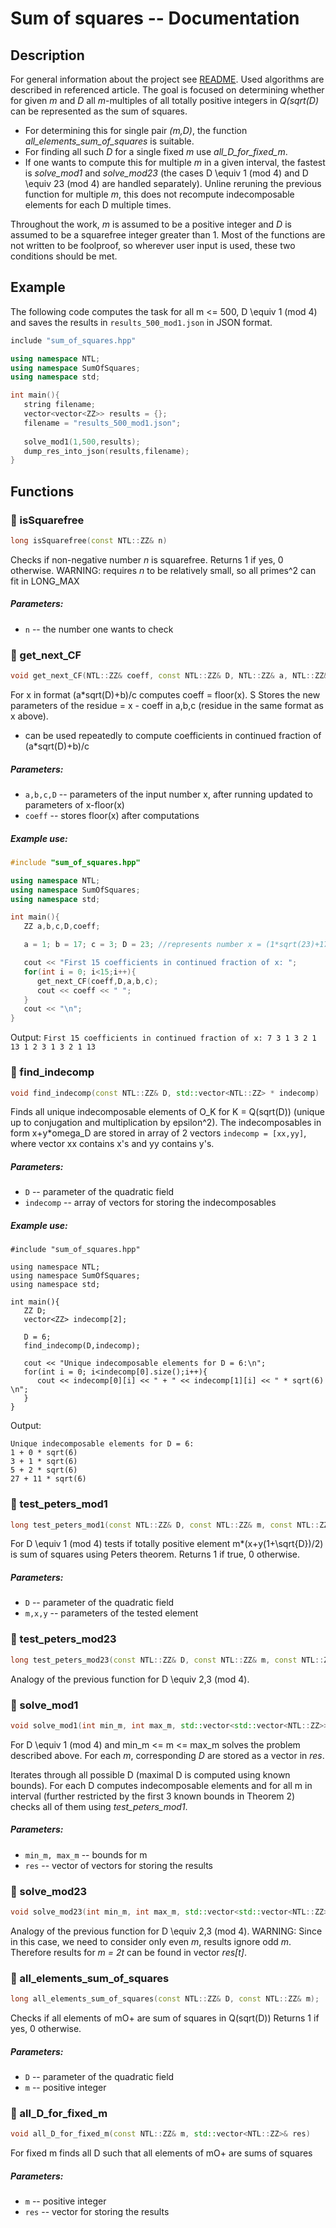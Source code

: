 # Sum of squares -- Documentation
<a name="line-4"></a>
## Description
For general information about the project see [README](readme.md). Used algorithms are described in referenced article.
The goal is focused on determining whether for given _m_ and _D_ all _m_-multiples of all totally positive integers in _Q(sqrt(D)_ can be represented as the sum of squares.

- For determining this for single pair _(m,D)_, the function _all_elements_sum_of_squares_ is suitable.
 - For finding all such _D_ for a single fixed _m_ use _all_D_for_fixed_m_. 
 - If one wants to compute this for multiple _m_ in a given interval, the fastest is _solve_mod1_ and _solve_mod23_ (the cases D \equiv 1 (mod 4) and D \equiv 23 (mod 4) are handled separately). Unline reruning the previous function for multiple _m_, this does not recompute indecomposable elements for each D multiple times.

Throughout the work, _m_ is assumed to be a positive integer and _D_ is assumed to be a squarefree integer greater than 1. Most of the functions are not written to be foolproof, so wherever user input is used, these two conditions should be met.

## Example
The following code computes the task for all m <= 500, D \equiv 1 (mod 4) and saves the results in `results_500_mod1.json` in JSON format.

```cpp
include "sum_of_squares.hpp"

using namespace NTL;
using namespace SumOfSquares;
using namespace std;

int main(){
   string filename;
   vector<vector<ZZ>> results = {};
   filename = "results_500_mod1.json";
   
   solve_mod1(1,500,results);
   dump_res_into_json(results,filename);
}
```


## Functions
<a name="line-76"></a>
### 🔷 isSquarefree

```cpp
long isSquarefree(const NTL::ZZ& n)
```

Checks if non-negative number _n_ is squarefree. 
Returns 1 if yes, 0 otherwise.
WARNING: requires _n_ to be relatively small, so all primes^2 can fit in LONG_MAX

##### Parameters:

- `n` -- the number one wants to check

### 🔷 get_next_CF

```cpp
void get_next_CF(NTL::ZZ& coeff, const NTL::ZZ& D, NTL::ZZ& a, NTL::ZZ& b, NTL::ZZ& c)
```
For x  in format (a*sqrt(D)+b)/c computes coeff = floor(x). S
Stores the new parameters of the residue = x - coeff in a,b,c (residue in the same format as x above).

- can be used repeatedly to compute coefficients in continued fraction of (a*sqrt(D)+b)/c


##### Parameters:

- `a,b,c,D` -- parameters of the input number x, after running updated to parameters of x-floor(x)
- `coeff` -- stores floor(x) after computations

##### Example use:

```cpp
#include "sum_of_squares.hpp"

using namespace NTL;
using namespace SumOfSquares;
using namespace std;

int main(){
   ZZ a,b,c,D,coeff;

   a = 1; b = 17; c = 3; D = 23; //represents number x = (1*sqrt(23)+17)/3

   cout << "First 15 coefficients in continued fraction of x: ";
   for(int i = 0; i<15;i++){
      get_next_CF(coeff,D,a,b,c);
      cout << coeff << " ";
   }
   cout << "\n";
}
```
Output: ` First 15 coefficients in continued fraction of x: 7 3 1 3 2 1 13 1 2 3 1 3 2 1 13 `


###  🔷 find_indecomp

```cpp
void find_indecomp(const NTL::ZZ& D, std::vector<NTL::ZZ> * indecomp)
```

Finds all unique indecomposable elements of O_K for K = Q(sqrt(D)) (unique up to conjugation and multiplication by epsilon^2).
The indecomposables in form x+y*omega_D are stored in array of 2 vectors `indecomp = [xx,yy]`, where vector xx contains x's and yy contains y's.

##### Parameters:

- `D` -- parameter of the quadratic field
- `indecomp` -- array of vectors for storing the indecomposables


##### Example use:

```
#include "sum_of_squares.hpp"

using namespace NTL;
using namespace SumOfSquares;
using namespace std;

int main(){
   ZZ D;
   vector<ZZ> indecomp[2];

   D = 6;
   find_indecomp(D,indecomp);

   cout << "Unique indecomposable elements for D = 6:\n";
   for(int i = 0; i<indecomp[0].size();i++){
      cout << indecomp[0][i] << " + " << indecomp[1][i] << " * sqrt(6) \n";
   }
}
```
Output:
```
Unique indecomposable elements for D = 6:
1 + 0 * sqrt(6) 
3 + 1 * sqrt(6) 
5 + 2 * sqrt(6) 
27 + 11 * sqrt(6) 
```

###  🔷 test_peters_mod1

```cpp
long test_peters_mod1(const NTL::ZZ& D, const NTL::ZZ& m, const NTL::ZZ& x, const NTL::ZZ& y)
```

For D \equiv 1 (mod 4) tests if totally positive element m*(x+y(1+\sqrt{D})/2) is sum of squares using Peters theorem.
Returns 1 if true, 0 otherwise.

##### Parameters:

- `D` -- parameter of the quadratic field
- `m,x,y` -- parameters of the tested element

###  🔷 test_peters_mod23

```cpp
long test_peters_mod23(const NTL::ZZ& D, const NTL::ZZ& m, const NTL::ZZ& x, const NTL::ZZ& y)
```

Analogy of the previous function for D \equiv 2,3 (mod 4).

###  🔷 solve_mod1

```cpp
void solve_mod1(int min_m, int max_m, std::vector<std::vector<NTL::ZZ>> &res)
```

For D \equiv 1 (mod 4) and  min_m <= m <= max_m solves the problem described above. For each _m_, corresponding _D_ are stored as a vector in _res_.

Iterates through all possible D (maximal D is computed using known bounds). For each D computes indecomposable elements and for all m in interval (further restricted by the first 3 known bounds in Theorem 2) checks all of them using _test_peters_mod1_.

##### Parameters:

- `min_m, max_m` -- bounds for m
- `res` -- vector of vectors for storing the results

###  🔷 solve_mod23

```cpp
void solve_mod23(int min_m, int max_m, std::vector<std::vector<NTL::ZZ>> &res)
```
Analogy of the previous function for D \equiv 2,3 (mod 4).
WARNING: Since in this case, we need to consider only even _m_, results ignore odd _m_. Therefore results for _m = 2t_ can be found in vector _res[t]_.

###  🔷 all_elements_sum_of_squares

```cpp
long all_elements_sum_of_squares(const NTL::ZZ& D, const NTL::ZZ& m);
```
Checks if all elements of mO+ are sum of squares in Q(sqrt(D))
Returns 1 if yes, 0 otherwise.
##### Parameters:

- `D` -- parameter of the quadratic field
- `m` -- positive integer

###  🔷 all_D_for_fixed_m

```cpp
void all_D_for_fixed_m(const NTL::ZZ& m, std::vector<NTL::ZZ>& res)
```
For fixed m finds all D such that all elements of mO+ are sums of squares
##### Parameters:

- `m` -- positive integer
- `res` -- vector for storing the results

